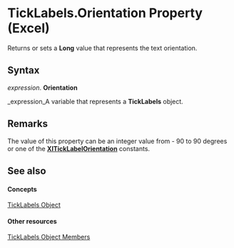 
# TickLabels.Orientation Property (Excel)

Returns or sets a  **Long** value that represents the text orientation.


## Syntax

 _expression_. **Orientation**

 _expression_A variable that represents a  **TickLabels** object.


## Remarks

The value of this property can be an integer value from - 90 to 90 degrees or one of the  **[XlTickLabelOrientation](e278abce-7454-05c2-7ce5-7295a6568afd.md)** constants.


## See also


#### Concepts


 [TickLabels Object](fcb02bc5-fcdc-db32-168b-2d40e5552991.md)
#### Other resources


 [TickLabels Object Members](bd184951-8313-e1c9-69a6-063f5f2fd356.md)

